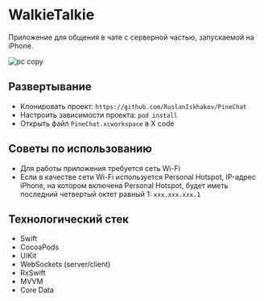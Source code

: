 # WalkieTalkie

Приложение для общения в чате с серверной частью, запускаемой на iPhone.

![pc copy](https://user-images.githubusercontent.com/4405543/202902193-db9ad0d2-5a08-45f7-a829-9293aa233a1b.PNG)

## Развертывание

- Клонировать проект: `https://github.com/RuslanIskhakov/PineChat`
- Настроить зависимости проекта: `pod install`
- Открыть файл `PineChat.xcworkspace` в X code

## Советы по использованию
- Для работы приложения требуется сеть Wi-Fi
- Если в качестве сети Wi-Fi используется Personal Hotspot, IP-адрес iPhone, на котором включена Personal Hotspot, будет иметь последний четвертый октет равный 1: `xxx.xxx.xxx.1`

## Технологический стек
- Swift
- CocoaPods
- UIKit
- WebSockets (server/client)
- RxSwift
- MVVM
- Core Data
